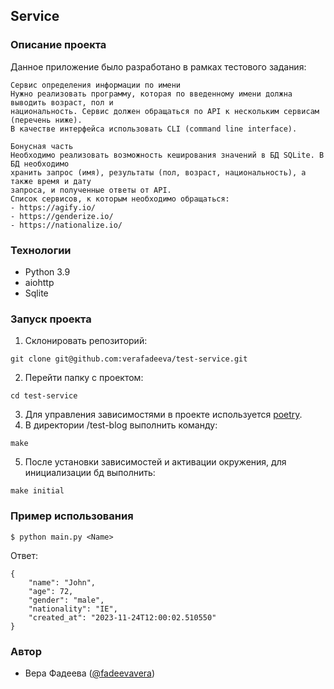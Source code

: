 ## Service

### Описание проекта
Данное приложение было разработано в рамках тестового задания:
```
Сервис определения информации по имени
Нужно реализовать программу, которая по введенному имени должна выводить возраст, пол и
национальность. Сервис должен обращаться по API к нескольким сервисам (перечень ниже).
В качестве интерфейса использовать CLI (command line interface).

Бонусная часть 
Необходимо реализовать возможность кеширования значений в БД SQLite. В БД необходимо
хранить запрос (имя), результаты (пол, возраст, национальность), а также время и дату
запроса, и полученные ответы от API.
Список сервисов, к которым необходимо обращаться:
- https://agify.io/
- https://genderize.io/
- https://nationalize.io/

```

### Технологии
- Python 3.9
- aiohttp
- Sqlite

### Запуск проекта

1. Склонировать репозиторий:

```
git clone git@github.com:verafadeeva/test-service.git
```
2. Перейти папку с проектом:
```
cd test-service
```
3. Для управления зависимостями в проекте используется [poetry](https://python-poetry.org/docs/).
4. В директории /test-blog выполнить команду:
```
make
```
5. После установки зависимостей и активации окружения, для инициализации бд выполнить:
```
make initial
```

### Пример использования
```
$ python main.py <Name>
```
Ответ:
```
{
    "name": "John",
    "age": 72,
    "gender": "male",
    "nationality": "IE",
    "created_at": "2023-11-24T12:00:02.510550"
}
```

### Автор
- Вера Фадеева ([@fadeevavera](https://t.me/fadeevavera))